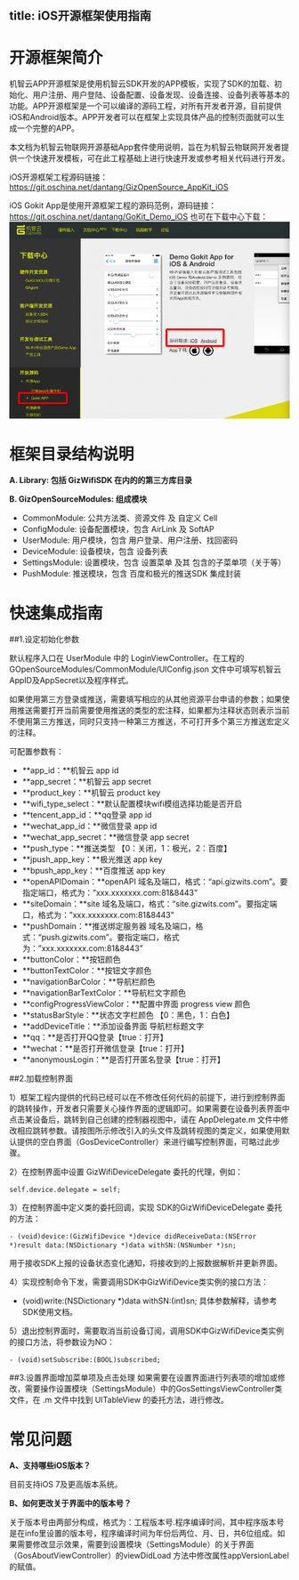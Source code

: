 title: iOS开源框架使用指南
---

# 开源框架简介
机智云APP开源框架是使用机智云SDK开发的APP模板，实现了SDK的加载、初始化、用户注册、用户登陆、设备配置、设备发现、设备连接、设备列表等基本的功能。APP开源框架是一个可以编译的源码工程，对所有开发者开源，目前提供iOS和Android版本。APP开发者可以在框架上实现具体产品的控制页面就可以生成一个完整的APP。

本文档为机智云物联网开源基础App套件使用说明，旨在为机智云物联网开发者提供一个快速开发模板，可在此工程基础上进行快速开发或参考相关代码进行开发。

iOS开源框架工程源码链接：
https://git.oschina.net/dantang/GizOpenSource_AppKit_iOS

iOS Gokit App是使用开源框架工程的源码范例，源码链接：
https://git.oschina.net/dantang/GoKit_Demo_iOS
也可在下载中心下载：
![Alt text](/assets/zh-cn/AppDev/AppFrame/image1.png)


# 框架目录结构说明
**A. Library: 包括 GizWifiSDK 在内的的第三方库目录**

**B. GizOpenSourceModules: 组成模块**

- CommonModule: 公共方法类、资源文件 及 自定义 Cell
- ConfigModule: 设备配置模块，包含 AirLink 及 SoftAP
- UserModule: 用户模块，包含 用户登录、用户注册、找回密码
- DeviceModule: 设备模块，包含 设备列表
- SettingsModule: 设置模块，包含 设置菜单 及其 包含的子菜单项（关于等）
- PushModule: 推送模块，包含 百度和极光的推送SDK 集成封装

# 快速集成指南
##1.设定初始化参数

默认程序入口在 UserModule 中的 LoginViewController。在工程的GOpenSourceModules/CommonModule/UIConfig.json 文件中可填写机智云AppID及AppSecret以及程序样式。

如果使用第三方登录或推送，需要填写相应的从其他资源平台申请的参数；如果使用推送需要打开当前需要使用推送的类型的宏注释，如果都为注释状态则表示当前不使用第三方推送，同时只支持一种第三方推送，不可打开多个第三方推送宏定义的注释。

可配置参数有：

- **app_id：**机智云 app id
- **app_secret：**机智云 app secret
- **product_key：**机智云 product key
- **wifi_type_select：**默认配置模块wifi模组选择功能是否开启
- **tencent_app_id：**qq登录 app id
- **wechat_app_id：**微信登录 app id
- **wechat_app_secret：**微信登录 app secret
- **push_type：**推送类型 【0：关闭，1：极光，2：百度】
- **jpush_app_key：**极光推送 app key
- **bpush_app_key：**百度推送 app key
- **openAPIDomain：**openAPI 域名及端口，格式：“api.gizwits.com”。要指定端口，格式为：”xxx.xxxxxxx.com:81&8443”
- **siteDomain：**site 域名及端口，格式：“site.gizwits.com”。要指定端口，格式为：”xxx.xxxxxxx.com:81&8443”
- **pushDomain：**推送绑定服务器 域名及端口，格式：“push.gizwits.com”。要指定端口，格式为：”xxx.xxxxxxx.com:81&8443”
- **buttonColor：**按钮颜色
- **buttonTextColor：**按钮文字颜色
- **navigationBarColor：**导航栏颜色
- **navigationBarTextColor：**导航栏文字颜色
- **configProgressViewColor：**配置中界面 progress view 颜色
- **statusBarStyle：**状态文字栏颜色 【0：黑色，1：白色】
- **addDeviceTitle：**添加设备界面 导航栏标题文字
- **qq：**是否打开QQ登录【true：打开】
- **wechat：**是否打开微信登录【true：打开】
- **anonymousLogin：**是否打开匿名登录【true：打开】

##2.加载控制界面

1）框架工程内提供的代码已经可以在不修改任何代码的前提下，进行到控制界面的跳转操作，开发者只需要关心操作界面的逻辑即可。如果需要在设备列表界面中点击某设备后，跳转到自己创建的控制器视图中，请在 AppDelegate.m 文件中修改相应跳转参数。请按图所示修改引入的头文件及跳转视图的类定义，如果使用默认提供的空白界面（GosDeviceController）来进行编写控制界面，可略过此步骤。
 

2）在控制界面中设置 GizWifiDeviceDelegate 委托的代理，例如：

```
self.device.delegate = self;
```

3）在控制界面中定义类的委托回调，实现 SDK的GizWifiDeviceDelegate 委托的方法：

```
- (void)device:(GizWifiDevice *)device didReceiveData:(NSError *)result data:(NSDictionary *)data withSN:(NSNumber *)sn;
```

用于接收SDK上报的设备状态变化通知，将接收到的上报数据解析并更新界面。

4）实现控制命令下发，需要调用SDK中GizWifiDevice类实例的接口方法：
- (void)write:(NSDictionary *)data withSN:(int)sn;
具体参数解释，请参考SDK使用文档。

5）退出控制界面时，需要取消当前设备订阅，调用SDK中GizWifiDevice类实例的接口方法，将参数设为NO：

```
- (void)setSubscribe:(BOOL)subscribed;
```

 
##3.设置界面增加菜单项及点击处理
如果需要在设置界面进行列表项的增加或修改，需要操作设置模块（SettingsModule）中的GosSettingsViewController类文件，在 .m 文件中找到 UITableView 的委托方法，进行修改。


# 常见问题
**A、支持哪些iOS版本？**

目前支持iOS 7及更高版本系统。

**B、如何更改关于界面中的版本号？**

关于版本号由两部分构成，格式为：工程版本号.程序编译时间，其中程序版本号是在info里设置的版本号，程序编译时间为年份后两位、月、日，共6位组成。如果需要修改显示效果，需要到设置模块（SettingsModule）的关于界面（GosAboutViewController）的viewDidLoad 方法中修改属性appVersionLabel的赋值。


